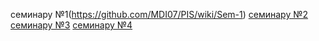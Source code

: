 
семинару №1(https://github.com/MDI07/PIS/wiki/Sem-1)
[семинару №2](https://github.com/MDI07/PIS/wiki/Sem-2)
[семинару №3](https://github.com/MDI07/PIS/wiki/Sem-3)
[семинару №4](https://github.com/MDI07/PIS/wiki/Sem-4)





